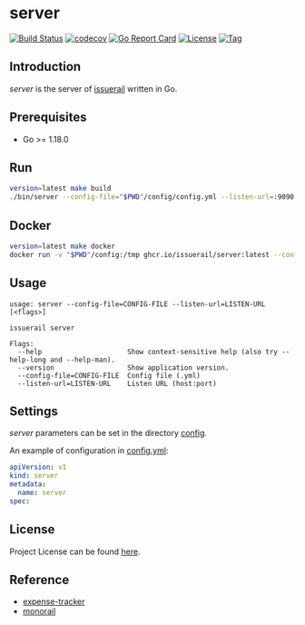# server

[![Build Status](https://github.com/issuerail/server/workflows/ci/badge.svg?branch=main&event=push)](https://github.com/issuerail/server/actions?query=workflow%3Aci)
[![codecov](https://codecov.io/gh/issuerail/server/branch/main/graph/badge.svg?token=KP0Z9F5BN7)](https://codecov.io/gh/issuerail/server)
[![Go Report Card](https://goreportcard.com/badge/github.com/issuerail/server)](https://goreportcard.com/report/github.com/issuerail/server)
[![License](https://img.shields.io/github/license/issuerail/server.svg)](https://github.com/issuerail/server/blob/main/LICENSE)
[![Tag](https://img.shields.io/github/tag/issuerail/server.svg)](https://github.com/issuerail/server/tags)



## Introduction

*server* is the server of [issuerail](https://github.com/issuerail) written in Go.



## Prerequisites

- Go >= 1.18.0



## Run

```bash
version=latest make build
./bin/server --config-file="$PWD"/config/config.yml --listen-url=:9090
```



## Docker

```bash
version=latest make docker
docker run -v "$PWD"/config:/tmp ghcr.io/issuerail/server:latest --config-file=/tmp/config.yml --listen-url=:9090
```



## Usage

```
usage: server --config-file=CONFIG-FILE --listen-url=LISTEN-URL [<flags>]

issuerail server

Flags:
  --help                     Show context-sensitive help (also try --help-long and --help-man).
  --version                  Show application version.
  --config-file=CONFIG-FILE  Config file (.yml)
  --listen-url=LISTEN-URL    Listen URL (host:port)
```



## Settings

*server* parameters can be set in the directory [config](https://github.com/issuerail/server/blob/main/config).

An example of configuration in [config.yml](https://github.com/issuerail/server/blob/main/config/config.yml):

```yaml
apiVersion: v1
kind: server
metadata:
  name: server
spec:
```



## License

Project License can be found [here](LICENSE).



## Reference

- [expense-tracker](https://github.com/rbretecher/expense-tracker)
- [monorail](https://bugs.chromium.org/p/gerrit/issues/list)
